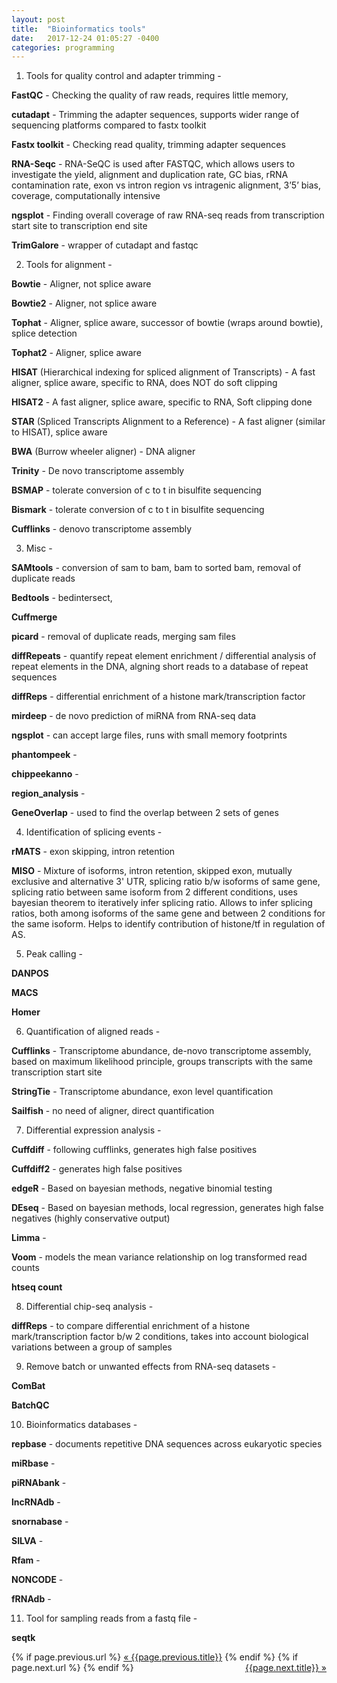 ```yaml
---
layout: post
title:  "Bioinformatics tools"
date:   2017-12-24 01:05:27 -0400
categories: programming
---
```


1) Tools for quality control and adapter trimming - 

**FastQC** - Checking the quality of raw reads, requires little memory,

**cutadapt** - Trimming the adapter sequences, supports wider range of sequencing platforms compared to fastx toolkit

**Fastx toolkit** - Checking read quality, trimming adapter sequences

**RNA-Seqc** - RNA-SeQC is used after FASTQC, which allows users to investigate the yield, alignment and duplication rate, GC bias, rRNA contamination rate, exon vs intron region vs intragenic alignment, 3’5’ bias, coverage, computationally intensive

**ngsplot** - Finding overall coverage of raw RNA-seq reads from transcription start site to transcription end site

**TrimGalore** - wrapper of cutadapt and fastqc


2) Tools for alignment - 


**Bowtie** - Aligner, not splice aware

**Bowtie2** - Aligner, not splice aware

**Tophat** - Aligner, splice aware, successor of bowtie (wraps around bowtie), splice detection

**Tophat2** - Aligner, splice aware

**HISAT** (Hierarchical indexing for spliced alignment of Transcripts) - A fast aligner, splice aware, specific to RNA, does NOT do soft clipping

**HISAT2** - A fast aligner, splice aware, specific to RNA, Soft clipping done

**STAR** (Spliced Transcripts Alignment to a Reference) - A fast aligner (similar to HISAT), splice aware

**BWA** (Burrow wheeler aligner) - DNA aligner

**Trinity** - De novo transcriptome assembly

**BSMAP** - tolerate conversion of c to t in bisulfite sequencing

**Bismark** - tolerate conversion of c to t in bisulfite sequencing

**Cufflinks** - denovo transcriptome assembly

3) Misc -

**SAMtools** - conversion of sam to bam, bam to sorted bam, removal of duplicate reads

**Bedtools** - bedintersect, 

**Cuffmerge**

**picard** - removal of duplicate reads, merging sam files

**diffRepeats** - quantify repeat element enrichment / differential analysis of repeat elements in the DNA, algning short reads to a database of repeat sequences

**diffReps** - differential enrichment of a histone mark/transcription factor

**mirdeep** - de novo prediction of miRNA from RNA-seq data

**ngsplot** - can accept large files, runs with small memory footprints

**phantompeek** -

**chippeekanno** -

**region_analysis** - 

**GeneOverlap** - used to find the overlap between 2 sets of genes

4) Identification of splicing events - 

**rMATS** - exon skipping, intron retention

**MISO** - Mixture of isoforms, intron retention, skipped exon, mutually exclusive and alternative 3' UTR, splicing ratio b/w isoforms of same gene, splicing ratio between same isoform from 2 different conditions, uses bayesian theorem to iteratively infer splicing ratio. Allows to infer splicing ratios, both among isoforms of the same gene and between 2 conditions for the same isoform. Helps to identify contribution of histone/tf in regulation of AS.

5) Peak calling -

**DANPOS**

**MACS**

**Homer**

6) Quantification of aligned reads -

**Cufflinks** - Transcriptome abundance, de-novo transcriptome assembly, based on maximum likelihood principle, groups transcripts with the same transcription start site

**StringTie** - Transcriptome abundance, exon level quantification

**Sailfish** - no need of aligner, direct quantification

7) Differential expression analysis - 

**Cuffdiff** - following cufflinks, generates high false positives

**Cuffdiff2** - generates high false positives

**edgeR** - Based on bayesian methods, negative binomial testing

**DEseq** - Based on bayesian methods, local regression, generates high false negatives (highly conservative output)

**Limma** - 

**Voom** - models the mean variance relationship on log transformed read counts

**htseq count**

8) Differential chip-seq analysis -

**diffReps** - to compare differential enrichment of a histone mark/transcription factor b/w 2 conditions, takes into account biological variations between a group of samples

9) Remove batch or unwanted effects from RNA-seq datasets - 

**ComBat**

**BatchQC**

10) Bioinformatics databases -

**repbase** - documents repetitive DNA sequences across eukaryotic species

**miRbase** -

**piRNAbank** -

**lncRNAdb** -

**snornabase** -

**SILVA** -

**Rfam** -

**NONCODE** -

**fRNAdb** -

11) Tool for sampling reads from a fastq file -

**seqtk**

<div class="Previous-next">
  {% if page.previous.url %}
    <a class="previous" href="{{page.previous.url}}">&laquo; {{page.previous.title}}</a>
  {% endif %}
  {% if page.next.url %}
    <a class="next" style="float:right" href="{{page.next.url}}">{{page.next.title}} &raquo;</a>
  {% endif %}
</div>
